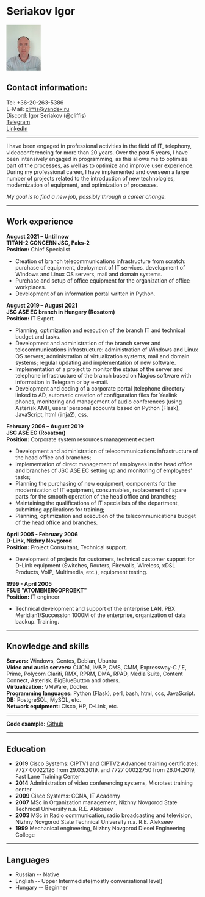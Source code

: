 # Seriakov Igor

![photo](https://github.com/cliffis/rsschool-cv/blob/953f3eb3670bc628dda433f84d278d29d4a534f7/foto_small.jpg)

## Contact information:

Tel: +36-20-263-5386  
E-Mail: cliffis@yandex.ru  
Discord: Igor Seriakov (@cliffis)  
[Telegram](https://t.me/Igor_UC)  
[LinkedIn](https://www.instagram.com/uc_cliffis/)  

---

 I have been engaged in professional activities in the field of IT, telephony, videoconferencing for more than 20 years. Over the past 5 years, I have been intensively engaged in programming, as this allows me to optimize part of the processes, as well as to optimize and improve user experience. During my professional career, I have implemented and overseen a large number of projects related to the introduction of new technologies, modernization of equipment, and optimization of processes.

*My goal is to find a new job, possibly through a career change.*

---

## Work experience

**August 2021 – Until now**  
**TITAN-2 CONCERN JSC, Paks-2**  
**Position:** Chief Specialist  

+	Creation of branch telecommunications infrastructure from scratch: purchase of equipment, deployment of IT services, development of Windows and Linux OS servers, mail and domain systems. 
+	Purchase and setup of office equipment for the organization of office workplaces. 
+	Development of an information portal written in Python.

**August 2019 – August 2021**  
**JSC ASE EC branch in Hungary (Rosatom)**  
**Position:** IT Expert  

+	Planning, optimization and execution of the branch IT and technical budget and tasks.
+	Development and administration of the branch server and telecommunications infrastructure: administration of Windows and Linux OS servers; administration of virtualization systems, mail and domain systems; regular updating and implementation of new software. 
+	Implementation of a project to monitor the status of the server and telephone infrastructure of the branch based on Nagios software with information in Telegram or by e-mail.
+	Development and coding of a corporate portal (telephone directory linked to AD, automatic creation of configuration files for Yealink phones, monitoring and management of audio conferences (using Asterisk AMI), users’ personal accounts based on Python (Flask), JavaScript, html (jinja2), css.

**February 2006 – August 2019**  
**JSC ASE EC (Rosatom)**  
**Position:** Corporate system resources management expert  

+	Development and administration of telecommunications infrastructure of the head office and branches;
+	Implementation of direct management of employees in the head office and branches of JSC ASE EC setting up and monitoring of employees’ tasks;
+	Planning the purchasing of new equipment, components for the modernization of IT equipment, consumables, replacement of spare parts for the smooth operation of the head office and branches;
+	Maintaining the qualifications of IT specialists of the department, submitting applications for training;
+	Planning, optimization and execution of the telecommunications budget of the head office and branches.

**April 2005 - February 2006**  
**D-Link, Nizhny Novgorod**  
**Position:** Project Consultant, Technical support.  

+	Development of projects for customers, technical customer support for D-Link equipment (Switches, Routers, Firewalls, Wireless, xDSL Products, VoIP, Multimedia, etc.), equipment testing.

**1999 - April 2005**  
**FSUE "ATOMENERGOPROEKT"**  
**Position:** IT engineer  

+	Technical development and support of the enterprise LAN, PBX Meridian1/Succession 1000M of the enterprise, organization of data backup. Training.

------

## Knowledge and skills

**Servers:** Windows, Centos, Debian, Ubuntu  
**Video and audio servers:** CUCM, IM&P, CMS, CMM, Expressway-C / E, Prime, Polycom Clariti, RMX, RPRM, DMA, RPAD, Media Suite, Content Connect, Asterisk, BigBlueButton and others.  
**Virtualization:** VMWare, Docker.  
**Programming languages:** Python (Flask), perl, bash, html, ccs, JavaScript.  
**DB:** PostgreSQL, MySQL, etc.  
**Network equipment:** Cisco, HP, D-Link, etc.  

------

**Code example:** [Github](https://github.com/cliffis/supportvoip)

----

## Education

+ **2019**	Cisco Systems: CIPTV1 and CIPTV2
Advanced training certificates: 7727 00022126 from 29.03.2019. and 7727 00022750 from 26.04.2019, Fast Lane Training Center
+ **2014**	Administration of video conferencing systems, Microtest training center
+ **2009**	Cisco Systems: CCNA, IT Academy
+ **2007**	MSc in Organization management, Nizhny Novgorod State Technical University n.a. R.E. Alekseev
+ **2003**	MSc in Radio communication, radio broadcasting and television, Nizhny Novgorod State Technical University n.a. R.E. Alekseev
+ **1999**	Mechanical engineering, Nizhny Novgorod Diesel Engineering College

-----

## Languages

+ Russian -- Native
+ English -- Upper Intermediate(mostly conversational level)
+ Hungary -- Beginner

